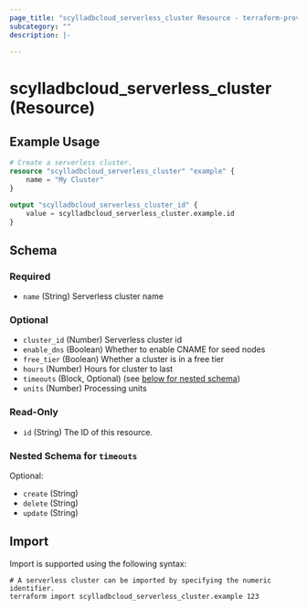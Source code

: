 ```yaml
---
page_title: "scylladbcloud_serverless_cluster Resource - terraform-provider-scylladbcloud"
subcategory: ""
description: |-
  
---
```


# scylladbcloud_serverless_cluster (Resource)



## Example Usage

```terraform
# Create a serverless cluster.
resource "scylladbcloud_serverless_cluster" "example" {
	name = "My Cluster"
}

output "scylladbcloud_serverless_cluster_id" {
	value = scylladbcloud_serverless_cluster.example.id
}
```

<!-- schema generated by tfplugindocs -->
## Schema

### Required

- `name` (String) Serverless cluster name

### Optional

- `cluster_id` (Number) Serverless cluster id
- `enable_dns` (Boolean) Whether to enable CNAME for seed nodes
- `free_tier` (Boolean) Whether a cluster is in a free tier
- `hours` (Number) Hours for cluster to last
- `timeouts` (Block, Optional) (see [below for nested schema](#nestedblock--timeouts))
- `units` (Number) Processing units

### Read-Only

- `id` (String) The ID of this resource.

<a id="nestedblock--timeouts"></a>
### Nested Schema for `timeouts`

Optional:

- `create` (String)
- `delete` (String)
- `update` (String)

## Import

Import is supported using the following syntax:

```shell
# A serverless cluster can be imported by specifying the numeric identifier.
terraform import scylladbcloud_serverless_cluster.example 123
```
